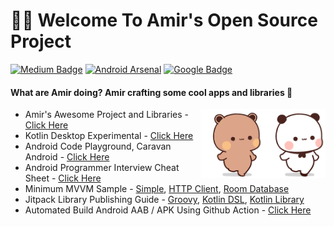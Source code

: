 <!-- <p align="center">
   <img width="600px" height="300px" src="https://raw.githubusercontent.com/amirisback/amirisback/master/docs/image/bear-panda/couple/bear-panda-swing-01.gif">
</p> -->

# 👋🏻 Welcome To Amir's Open Source Project
[![Medium Badge](https://img.shields.io/badge/-faisalamircs-black?style=flat-square&logo=Medium&logoColor=white&link=https://medium.com/@faisalamircs)](https://medium.com/@faisalamircs)
[![Android Arsenal](https://img.shields.io/badge/Android%20Arsenal-amirisback-brightgreen.svg?style=flat-square)](https://android-arsenal.com/user/amirisback)
[![Google Badge](https://img.shields.io/badge/Google%20Dev%20Library-amirisback-orange?style=flat-square)](https://devlibrary.withgoogle.com/authors/amirisback)


#### What are Amir doing? Amir crafting some cool apps and libraries 🔨

<!-- Dancing Mania -->
<img width="100px" height="110px" align="right" src="https://raw.githubusercontent.com/amirisback/amirisback/master/docs/image/bear-panda/panda-funny-dancing-02.gif">
<img width="100px" height="110px" align="right" src="https://raw.githubusercontent.com/amirisback/amirisback/master/docs/image/bear-panda/bear-funny-dancing-02.gif">


<!-- Easy Walk -->
<!-- <img width="100px" height="100px" align="right" src="https://raw.githubusercontent.com/amirisback/amirisback/master/docs/image/bear-panda/panda-easy-walk.gif">
<img width="100px" height="100px" align="right" src="https://raw.githubusercontent.com/amirisback/amirisback/master/docs/image/bear-panda/bear-easy-walk.gif"> -->

 
<!-- Super -->
<!-- <img width="100px" height="110px" align="right" src="https://raw.githubusercontent.com/amirisback/amirisback/master/docs/image/bear-panda/panda-super.gif">
<img width="100px" height="110px" align="right" src="https://raw.githubusercontent.com/amirisback/amirisback/master/docs/image/bear-panda/bear-super.gif">
 -->
 
<!-- Drink Boba -->
<!-- 
<img width="110px" height="115px" align="right" src="https://raw.githubusercontent.com/amirisback/amirisback/master/docs/image/bear-panda/bear-minum-boba-ditaman.gif">
<img width="110px" height="115px" align="right" src="https://raw.githubusercontent.com/amirisback/amirisback/master/docs/image/bear-panda/panda-minum-boba-ditaman.gif">
 -->

<!-- Emotional Damage -->
<!-- <img width="110px" height="100px" align="right" src="https://raw.githubusercontent.com/amirisback/amirisback/master/docs/image/bear-panda/panda-nahan-emosi.gif">
<img width="110px" height="100px" align="right" src="https://raw.githubusercontent.com/amirisback/amirisback/master/docs/image/bear-panda/bear-nahan-emosi.gif">
 -->
 
<!-- Walk Couple -->
<!-- <img width="180px" height="130" align="right" src="https://raw.githubusercontent.com/amirisback/amirisback/master/docs/image/bear-panda/couple/bear-panda-couple.gif"> -->
 
<!-- Walk Together -->
<!-- <img width="180px" height="180px" align="right" src="https://raw.githubusercontent.com/amirisback/amirisback/master/docs/image/bear-panda/couple/bear-panda-walk-together.gif"> -->
 
<!-- Eating Ramen -->
<!-- <img width="185px" height="100px" align="right" src="https://raw.githubusercontent.com/amirisback/amirisback/master/docs/image/bear-panda/couple/bear-panda-eating-ramen-02.gif"> -->


<!-- Eating WaterMelon -->
<!-- <img width="150px" height="150px" align="right" src="https://raw.githubusercontent.com/amirisback/amirisback/master/docs/image/bear-panda/panda-super-kawai.gif"> -->

<!-- Eating WaterMelon -->
<!-- <img width="185px" height="100px" align="right" src="https://raw.githubusercontent.com/amirisback/amirisback/master/docs/image/bear-panda/couple/bear-panda-eating-water-melon-01.gif"> -->

<!-- Run -->
<!-- <img width="180px" height="110px" align="right" src="https://raw.githubusercontent.com/amirisback/amirisback/master/docs/image/bear-panda/couple/bear-panda-run.gif"> -->

<!-- Swing -->
<!-- <img width="245px" height="120px" align="right" src="https://raw.githubusercontent.com/amirisback/amirisback/master/docs/image/bear-panda/bear-panda-swing.gif"> -->

<!-- Head Bang -->
<!-- <img width="180px" height="100px" align="right" src="https://raw.githubusercontent.com/amirisback/amirisback/master/docs/image/bear-panda/bear-panda-head-bang.gif"> -->

<!-- Ciluk Ba -->
<!-- <img width="160px" height="100px" align="right" src="https://raw.githubusercontent.com/amirisback/amirisback/master/docs/image/bear-panda/bear-panda-cilukba-2.gif"> -->

<!-- Chicken Dance -->
<!-- <img width="100px" height="100px" align="right" src="https://raw.githubusercontent.com/amirisback/amirisback/master/docs/image/bear-panda/panda-chicken.gif">
<img width="100px" height="100px" align="right" src="https://raw.githubusercontent.com/amirisback/amirisback/master/docs/image/bear-panda/bear-chicken.gif">
  -->
  
- Amir's Awesome Project and Libraries - [Click Here](https://github.com/amirisback/awesome-project-catalogue)
- Kotlin Desktop Experimental - [Click Here](https://github.com/amirisback/desktop-experimental-catalgoue)
- Android Code Playground, Caravan Android - [Click Here](https://github.com/caravancodes/caravan-android)
- Android Programmer Interview Cheat Sheet - [Click Here](https://amirisback.github.io/android-programmer-interview-cheat-sheet/)
- Minimum MVVM Sample - [Simple](https://github.com/amirisback/minimum-mvvm), [HTTP Client](https://github.com/amirisback/minimum-mvvm-network-api), [Room Database](https://github.com/amirisback/minimum-mvvm-room-database)
- Jitpack Library Publishing Guide - [Groovy](https://github.com/amirisback/jitpack-library-groovy-guide), [Kotlin DSL](https://github.com/amirisback/jitpack-library-kotlin-dsl-guide), [Kotlin Library](https://github.com/amirisback/easy-kotlin-lib-jar) 
- Automated Build Android AAB / APK Using Github Action - [Click Here](https://github.com/amirisback/automated-build-android-app-with-github-action)
